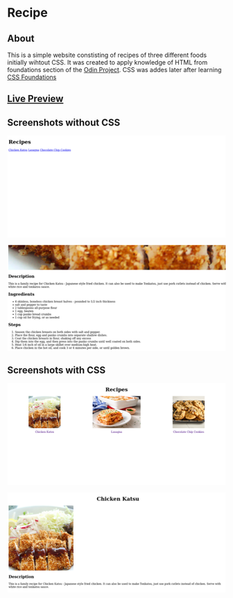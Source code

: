 # Recipe

## About

This is a simple website constisting of recipes of three different foods initially wihtout CSS. It was created to apply knowledge of HTML from foundations section of the [Odin Project](https://www.theodinproject.com/lessons/foundations-recipes). CSS was addes later after learning [CSS Foundations](https://www.theodinproject.com/lessons/foundations-css-foundations)

## [Live Preview](https://magn3tism.github.io/recipe/)

## Screenshots without CSS

![home page](./.screenshots/home.png?raw=true)

![chicken katsu page](./.screenshots/katsu.png?raw=true)

## Screenshots with CSS

![home page](./.screenshots/home-css.png?raw=true)

![chicken katsu page](./.screenshots/katsu-css.png?raw=true)
